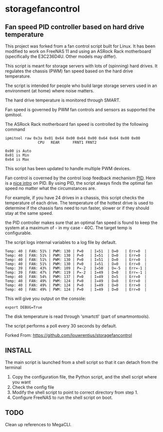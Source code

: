 storagefancontrol 
=================
Fan speed PID controller based on hard drive temperature
--------------------------------------------------------

This project was forked from a fan control script built for Linux. It has been 
modified to work on FreeNAS 11 and using an ASRock Rack motherboard (specifically the E3C236D4U. Other models may differ).

This script is meant for storage servers with lots of (spinning) hard drives.
It regulates the chassis (PWM) fan speed based on the hard drive temperature. 

The script is intended for people who build large storage servers used in an
environment (at home) where noise matters.

The hard drive temperature is monitored through SMART.

Fan speed is governed by PWM fan controls and sensors as supported the ipmitool.

The ASRock Rack motherboard fan speed is controlled by the following command

```
ipmitool raw 0x3a 0x01 0x64 0x00 0x64 0x00 0x64 0x64 0x00 0x00
		       CPU	 REAR	   FRNT1 FRNT2

0x00 is Auto
0x01 is Min
0x64 is Max
```


This script has been updated to handle multiple PWM devices.

Fan control is coverned by the control loop feedback mechanism [PID][pid].
Here is a [nice intro][video01] on PID. By using PID, the script always finds
the optimal fan speed no matter what the circumstances are.

[video01]: https://www.youtube.com/watch?v=UR0hOmjaHp0
[pid]: http://en.wikipedia.org/wiki/PID_controller  

For example, if you have 24 drives in a chassis, this script checks the temperature
of each drive. The temperature of the hottest drive is used to determine if the 
chassis fans need to run faster, slower or if they should stay at the same speed.

the PID controller makes sure that an optimal fan speed is found to keep the
system at a maximum of - in my case - 40C. The target temp is 
configurable.

The script logs internal variables to a log file by default.

    Temp: 40 | FAN: 51% | PWM: 130 | P=0   | I=51  | D=0   | Err=0  |
    Temp: 40 | FAN: 51% | PWM: 130 | P=0   | I=51  | D=0   | Err=0  |
    Temp: 40 | FAN: 51% | PWM: 130 | P=0   | I=51  | D=0   | Err=0  |
    Temp: 40 | FAN: 51% | PWM: 130 | P=0   | I=51  | D=0   | Err=0  |
    Temp: 39 | FAN: 43% | PWM: 109 | P=-2  | I=50  | D=-5  | Err=-1 |
    Temp: 39 | FAN: 47% | PWM: 119 | P=-2  | I=49  | D=0   | Err=-1 |
    Temp: 40 | FAN: 54% | PWM: 137 | P=0   | I=49  | D=5   | Err=0  |
    Temp: 40 | FAN: 49% | PWM: 124 | P=0   | I=49  | D=0   | Err=0  |
    Temp: 40 | FAN: 49% | PWM: 124 | P=0   | I=49  | D=0   | Err=0  |
    Temp: 40 | FAN: 49% | PWM: 124 | P=0   | I=49  | D=0   | Err=0  |

This will give you output on the console:

    export DEBUG=True 

The disk temperature is read through 'smartctl' (part of smartmontools).


The script performs a poll every 30 seconds by default. 


Forked From: https://github.com/louwrentius/storagefancontrol

INSTALL
--------

The main script is launched from a shell script so that it can detach from the terminal

1. Copy the configuration file, the Python script, and the shell script where you want
2. Check the config file
3. Modify the shell script to point to correct directory from step 1.
3. Configure FreeNAS to run the shell script on boot.

TODO
----
Clean up references to MegaCLI.